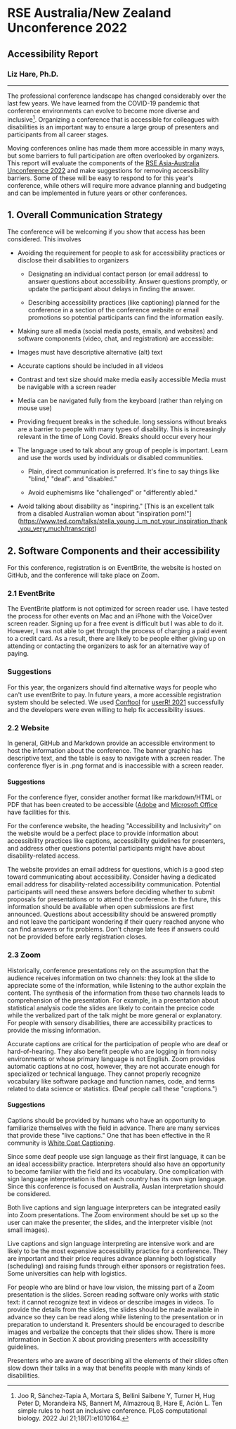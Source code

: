 # RSE Australia/New Zealand Unconference 2022
## Accessibility Report

### Liz Hare, Ph.D.

---

The professional conference landscape has changed considerably over the last few years.
We have learned from the COVID-19 pandemic that conference environments can 
evolve to become more diverse and inclusive[^1]. 
Organizing a conference that 
is accessible for colleagues with disabilities is an important way to ensure a large 
group of presenters and participants from all career stages.

[^1]: Joo R, Sánchez-Tapia A, Mortara S, Bellini Saibene Y, Turner H, Hug Peter D, Morandeira NS, Bannert M, Almazrouq B, Hare E, Ación L. Ten simple rules to host an inclusive conference. PLoS computational biology. 2022 Jul 21;18(7):e1010164.

Moving conferences online has made them more accessible in many ways, but
some barriers to full participation are often overlooked by organizers. 
This report will evaluate the components of the 
[RSE Asia-Australia Unconference 2022](https://rse-aunz.github.io/2022-Asia-Australia-unconference/) 
and make suggestions for removing accessibility 
barriers. Some of these will be easy to respond to for this year's conference, 
while others will require more advance planning and budgeting and can be 
implemented in future years or other conferences.

## 1. Overall Communication Strategy

The conference will be welcoming if you show that access has been 
considered. This involves

- Avoiding the requirement for people to ask for accessibility practices 
or disclose their disabilities to organizers  

  - Designating an individual contact person (or email address) to answer 
questions about accessibility. 
Answer questions promptly, or update the 
participant about delays in finding the answer.  

  - Describing accessibility practices (like captioning) planned for the 
conference in a section of the conference website or email promotions so potential participants
can find the information easily.  

-  Making sure all media (social media posts, emails, and websites) and 
software components (video, chat, and registration) are accessible:  

  - Images must have descriptive alternative (alt) text
  - Accurate captions should be included in all videos
  - Contrast and text size should make media easily accessible
    Media must be navigable with a screen reader
  - Media can be navigated fully from the keyboard (rather than relying on 
mouse use)

  - Providing frequent breaks in the schedule. long sessions without breaks
  are a barrier to people with many types of disability. This is increasingly relevant 
  in the time of Long Covid. Breaks should occur every hour
  
 - The language used to talk about any group of people is important. 
 Learn and use the words used by individuals or disabled communities.
 
    - Plain, direct communication is preferred. It's fine to say things like
	"blind," "deaf". and "disabled."  
	
	- Avoid euphemisms like "challenged" or "differently abled."  
	
  - Avoid talking about disability as "inspiring." 
	  [This is an excellent talk from a disabled Australian woman about "inspiration porn!"]
(https://www.ted.com/talks/stella_young_i_m_not_your_inspiration_thank_you_very_much/transcript)  

## 2. Software Components and their accessibility

For this conference, registration is on EventBrite, the website is hosted
on GitHub, and the conference will take place on Zoom. 

### 2.1 EventBrite

The EventBrite platform is not optimized for screen reader use. 
I have tested the process for other events on Mac and an iPhone with the VoiceOver screen 
reader. 
Signing up for a free event is difficult but I was able to do it.
However, I was not able to get through the process of charging a paid event to a
credit card. As a result, there are likely to be people either giving up 
on attending or contacting the organizers to ask for an alternative
way of paying. 

### Suggestions

For this year, the organizers should find alternative ways for people
who can't use eventBrite to pay. In future years, a more accessible
registration system should be selected. 
We used [Conftool](https://www.conftool.net//index.php)
for [userR! 2021](https://user2021.r-project.org) successfully and the 
developers were even willing to help fix accessibility issues.

### 2.2 Website

In general, GitHub and Markdown provide an accessible environment to host
the information about the conference. The banner graphic has descriptive 
text, and the table is easy to navigate with a screen reader. The 
conference flyer is in .png format and is inaccessible with 
a screen reader.   

#### Suggestions

For the conference flyer, consider another format like markdown/HTML or PDF 
that has been created to be accessible ([Adobe](https://csuf.screenstepslive.com/m/96806/l/1474315-alt-text-for-images-in-adobe-acrobat-pdf) 
and [Microsoft Office](https://support.microsoft.com/en-us/office/create-accessible-pdfs-064625e0-56ea-4e16-ad71-3aa33bb4b7ed)
have facilities for this.

For the conference website, the heading "Accessibility and Inclusivity" on the website would be a perfect place to provide information about
accessibility practices like captions, accessibility guidelines
for presenters, and address other questions potential 
participants might have about disability-related access.  

The website provides an email address for questions, 
which is a good step toward communicating about accessibility.
Consider having a dedicated email address for disability-related 
accessibility communication. Potential participants will need 
these answers before deciding whether to submit proposals
for presentations or to attend the conference. In the future, 
this information should be available when open submissions are 
first announced. Questions about accessibility should be 
answered promptly and not leave the participant wondering
if their query reached anyone who can find answers or fix
problems.  Don't charge late fees if answers could not be 
provided before early registration closes.

### 2.3 Zoom

Historically, conference presentations rely on the assumption
that the audience receives information on two channels: they look at 
the slide to appreciate some of the information, while listening
to the author explain the content. 
The synthesis of the information from
these two channels leads to comprehension of the presentation. 
For example, in a presentation about statistical analysis code
the slides are likely to contain the precice code while 
the verbalized part of the talk might be more general or 
explanatory. For people with sensory disabilities, there 
are accessibility practices to provide the missing information.  

Accurate captions are critical for the participation of people who are deaf or 
hard-of-hearing. They also benefit people who are logging in
from noisy environments or whose primary language is not English. Zoom 
provides automatic captions at no cost, however, they are not accurate
enough for specialized or technical language. They cannot properly recognize 
vocabulary like software package and function names, code, and 
terms related to data science or statistics. (Deaf people call these
"craptions.") 

#### Suggestions

Captions should be provided by humans who have an 
opportunity to familiarize themselves with the field in advance. There are 
many services that provide these "live captions." One that has been effective in the R
community is [White Coat Captioning](https://whitecoatcaptioning.com).

Since some deaf people use sign language as their first language, it can
be an ideal accessibility practice. Interpreters should also have an opportunity to become familiar with the field and its vocabulary. One 
complication with sign language interpretation is that each country
has its own sign language. Since this conference is focused on Australia, 
Auslan interpretation should be considered.

Both live captions and sign language interpreters can be integrated easily 
into Zoom presentations. The Zoom environment should be set up 
so the user can make the presenter, the slides, and the interpreter visible
(not small images).

Live captions and sign language interpreting are intensive work and 
are likely to be the most expensive accessibility practice for a
conference. They are important and their price requires advance planning both logistically (scheduling) and raising funds through either
sponsors or registration fees. Some universities can help with logistics.

For people who are blind or have low vision, the missing part of a
Zoom presentation is the slides. Screen reading software only works
with static text: it cannot recognize text in videos or describe images in
videos. To provide the details from the slides, the slides should be 
made available in advance so they can be read along while listening to the presentation or in preparation to understand it. 
Presenters should be encouraged to describe images and verbalize the concepts
that their slides show. There is more information in Section X
about providing presenters with accessibility guidelines.  

Presenters who are aware of describing all the elements of their slides often 
slow down their talks in a way that benefits people with many kinds of disabilities.  
